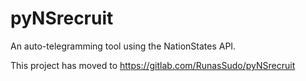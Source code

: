 # pyNSrecruit

An auto-telegramming tool using the NationStates API.

This project has moved to https://gitlab.com/RunasSudo/pyNSrecruit

